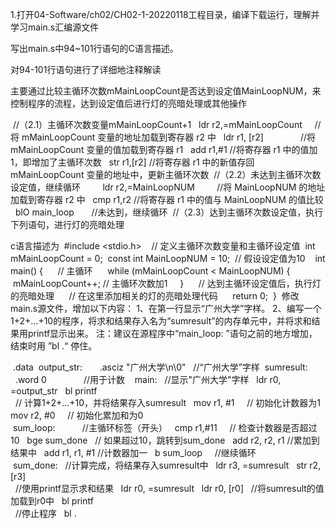 1.打开04-Software/ch02/CH02-1-20220118工程目录，编译下载运行，理解并学习main.s汇编源文件

写出main.s中94~101行语句的C语言描述。

对94-101行语句进行了详细地注释解读

主要通过比较主循环次数mMainLoopCount是否达到设定值MainLoopNUM，来控制程序的流程，达到设定值后进行灯的亮暗处理或其他操作

 //（2.1）主循环次数变量mMainLoopCount+1
         ldr r2,=mMainLoopCount     //将 mMainLoopCount 变量的地址加载到寄存器 r2 中
         ldr r1, [r2]               //将 mMainLoopCount 变量的值加载到寄存器 r1
         add r1,#1                 //将寄存器 r1 中的值加1，即增加了主循环次数
         str r1,[r2]               //将寄存器 r1 中的新值存回 mMainLoopCount 变量的地址中，更新主循环次数
 //（2.2）未达到主循环次数设定值，继续循环
         ldr r2,=MainLoopNUM         //将 MainLoopNUM 的地址加载到寄存器 r2 中
         cmp r1,r2                 //将寄存器 r1 中的值与 MainLoopNUM 的值比较
         blO  main_loop             //未达到，继续循环
 //（2.3）达到主循环次数设定值，执行下列语句，进行灯的亮暗处理


c语言描述为
 #include <stdio.h>
 ​
 // 定义主循环次数变量和主循环设定值
 int mMainLoopCount = 0;
 const int MainLoopNUM = 10;  // 假设设定值为10
 ​
 int main() {
     // 主循环
     while (mMainLoopCount < MainLoopNUM) {
         mMainLoopCount++; // 主循环次数加1
     }
     // 达到主循环设定值后，执行灯的亮暗处理
     // 在这里添加相关的灯的亮暗处理代码
     return 0;
 }
 ​
修改main.s源文件，增加以下内容：
1、在第一行显示“广州大学”字样。
2、编写一个1+2+...+10的程序，将求和结果存入名为“sumresult”的内存单元中，并将求和结果用printf显示出来。
注：建议在源程序中“main_loop: ”语句之前的地方增加，结束时用 ”bl .“ 停住。


 .data
 output_str:     
     .asciz "广州大学\n\0"   //“广州大学”字样
 sumresult:      
     .word 0               //用于计数
 ​
 main:
     //显示"广州大学"字样
     ldr r0, =output_str 
     bl printf
     
     // 计算1+2+...+10，并将结果存入sumresult
     mov r1, #1              // 初始化计数器为1
     mov r2, #0              // 初始化累加和为0
     
 sum_loop:               //主循环标签（开头）
     cmp r1,#11              // 检查计数器是否超过10
     bge sum_done            // 如果超过10，跳转到sum_done
     add r2, r2, r1          //累加到结果中
     add r1, r1, #1          //计数器加一
     b sum_loop              //继续循环
     
 sum_done:
     //计算完成，将结果存入sumresult中
     ldr r3, =sumresult
     str r2,[r3]
     
     //使用printf显示求和结果
     ldr r0, =sumresult
     ldr r0, [r0]    //将sumresult的值加载到r0中
     bl  printf
     
     //停止程序
     bl .


